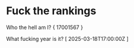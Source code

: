 # Fuck the rankings

Who the hell am I?
{ 17001567 }

What fucking year is it?
[ 2025-03-18T17:00:00Z ]
